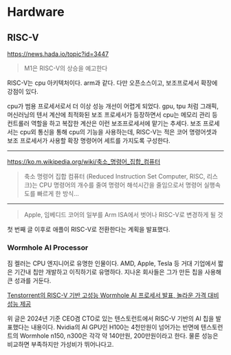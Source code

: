 # Hardware

## RISC-V

https://news.hada.io/topic?id=3447

> M1은 RISC-V의 상승을 예고한다

RISC-V는 cpu 아키텍처이다. arm과 같다. 다만 오픈소스이고, 보조프로세서 확장에 강점이 있다.

cpu가 범용 프로세서로서 더 이상 성능 개선이 어렵게 되었다.
gpu, tpu 처럼 그래픽, 머신러닝의 텐서 계산에 최적화된 보조 프로세서가 등장하면서 cpu는 메모리 관리 등 컨트롤러 역할을 하고 복잡한 계산은 이런 보조프로세서에 맡기는 추세다.
보조 프로세서는 cpu외 통신을 통해 cpu의 기능을 사용하는데, RISC-V는 적은 코어 명령어셋과 보조 프로세서가 사용할 확장 명령어어 세트를 가지도록 구성한다.

---

https://ko.m.wikipedia.org/wiki/축소_명령어_집합_컴퓨터

> 축소 명령어 집합 컴퓨터
> (Reduced Instruction Set Computer, RISC, 리스크)는 CPU 명령어의 개수를 줄여 명령어 해석시간을 줄임으로서 명령어 실행속도를 빠르게 한 방식...

---

> Apple, 임베디드 코어의 일부를 Arm ISA에서 벗어나 RISC-V로 변경하게 될 것

첫 번째 글 이후로 애플이 RISC-V로 전환한다는 계획을 발표했다.

### Wormhole AI Processor

짐 켈러는 CPU 엔지니어로 유명한 인물이다.
AMD, Apple, Tesla 등 거대 기업에서 짧은 기간내 칩만 개발하고 이직하기로 유명하다.
지나온 회사들은 그가 만든 칩을 사용해 큰 성과를 거둔다.

[Tenstorrent의 RISC-V 기반 고성능 Wormhole AI 프로세서 발표, 놀라운 가격 대비 성능 제공](https://news.hada.io/topic?id=15969)

위 글은 2024년 기준 CEO겸 CTO로 있는 텐스토런트에서 RISC-V 기반의 AI 칩을 발표했다는 내용이다.
Nvidia의 AI GPU인 H100는 4천만원이 넘어가는 반면에 텐스토런트의 Wormhole n150, n300은 각각 약 140만원, 200만원이라고 한다. 물론 성능은 비교하면 부족하지만 가성비가 뛰어나다고.
